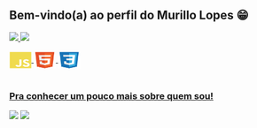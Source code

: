 ## Bem-vindo(a) ao perfil do Murillo Lopes 😁

 <div>
   <a href="https://github.com/MurilloSLopes">
   <img height="180em" src="https://github-readme-stats.vercel.app/api?username=MurilloSLopes&show_icons=true&theme=dark&include_all_commits=true&count_private=true"/>
   <img height="180em" src="https://github-readme-stats.vercel.app/api/top-langs/?username=MurilloSLopes&layout=compact&langs_count=6&theme=dark"/>
</div>
    
<div style="display: inline_block"><br>
  <img align="center" alt="Js" height="30" width="40" src="https://raw.githubusercontent.com/devicons/devicon/master/icons/javascript/javascript-plain.svg">
  <img align="center" alt="HTML" height="30" width="40" src="https://raw.githubusercontent.com/devicons/devicon/master/icons/html5/html5-original.svg">
  <img align="center" alt="CSS" height="30" width="40" src="https://raw.githubusercontent.com/devicons/devicon/master/icons/css3/css3-original.svg">
</div>
 
<br>
 
### Pra conhecer um pouco mais sobre quem sou!
 
<div> 
  <a href="https://instagram.com/murillo_llopes" target="_blank"><img src="https://img.shields.io/badge/-Instagram-%23E4405F?style=for-the-badge&logo=instagram&logoColor=white" target="_blank"></a> 
  <a href="[https://www.linkedin.com/in/murillo-lopes](https://www.linkedin.com/in/murillo-lopes-0b50aa286/)" target="_blank"><img src="https://img.shields.io/badge/-LinkedIn-%230077B5?style=for-the-badge&logo=linkedin&logoColor=white" target="_blank"></a>
</div>
